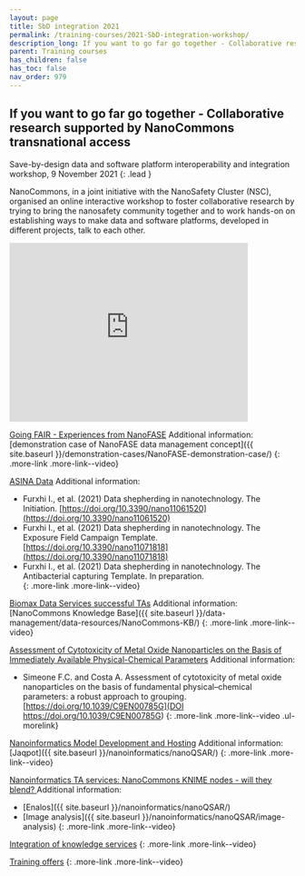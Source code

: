```yaml
---
layout: page
title: SbD integration 2021
permalink: /training-courses/2021-SbD-integration-workshop/
description_long: If you want to go far go together - Collaborative research supported by NanoCommons transnational access
parent: Training courses
has_children: false
has_toc: false
nav_order: 979
---
```


## If you want to go far go together - Collaborative research supported by NanoCommons transnational access
Save-by-design data and software platform interoperability and integration workshop, 9 November 2021
{: .lead }

NanoCommons, in a joint initiative with the NanoSafety Cluster (NSC), organised an online interactive workshop to foster collaborative research by trying to bring the nanosafety community together and to work hands-on on establishing ways to make data and software platforms, developed in different projects, talk to each other. 

<iframe width="420" height="315" src="https://www.youtube.com/embed/4FYqNR2Fv28" frameborder="0" allowfullscreen="allowfullscreen">&nbsp;</iframe>

[Going FAIR - Experiences from NanoFASE](https://www.youtube.com/watch?v=tJDXCDRql3g)
Additional information: [demonstration case of NanoFASE data management concept]({{ site.baseurl }}/demonstration-cases/NanoFASE-demonstration-case/)
{: .more-link .more-link--video}

[ASINA Data](https://www.youtube.com/watch?v=Pf7Ot27j_jk)
Additional information:<br>
- Furxhi I., et al. (2021) Data shepherding in nanotechnology. The Initiation. [https://doi.org/10.3390/nano11061520](https://doi.org/10.3390/nano11061520)
- Furxhi I., et al. (2021) Data shepherding in nanotechnology. The Exposure Field Campaign Template. [https://doi.org/10.3390/nano11071818](https://doi.org/10.3390/nano11071818)
- Furxhi I., et al. (2021) Data shepherding in nanotechnology. The Antibacterial capturing Template. In preparation.<br>
{: .more-link .more-link--video}

[Biomax Data Services successful TAs](https://www.youtube.com/watch?v=sSXFG2B1k9Q)
Additional information: [NanoCommons Knowledge Base]({{ site.baseurl }}/data-management/data-resources/NanoCommons-KB/)
{: .more-link .more-link--video}

[Assessment of Cytotoxicity of Metal Oxide Nanoparticles on the Basis of Immediately Available Physical-Chemical Parameters](https://www.youtube.com/watch?v=slR-5CCDiTs)
Additional information:<br>
- Simeone F.C. and Costa A. Assessment of cytotoxicity of metal oxide nanoparticles on the basis of fundamental physical–chemical parameters: a robust approach to grouping. [https://doi.org/10.1039/C9EN00785G](DOI	https://doi.org/10.1039/C9EN00785G)
{: .more-link .more-link--video .ul-morelink}

[Nanoinformatics Model Development and Hosting](https://www.youtube.com/watch?v=tlsF4sLG3mE)
Additional information: [Jaqpot]({{ site.baseurl }}/nanoinformatics/nanoQSAR/)
{: .more-link .more-link--video}

[Nanoinformatics TA services: NanoCommons KNIME nodes - will they blend? ](https://www.youtube.com/watch?v=xhhjEJSfGgc)
Additional information:<br>
- [Enalos]({{ site.baseurl }}/nanoinformatics/nanoQSAR/)<br>
- [Image analysis]({{ site.baseurl }}/nanoinformatics/nanoQSAR/image-analysis)
{: .more-link .more-link--video}

[Integration of knowledge services](https://www.youtube.com/watch?v=RqAV-CUy48w)
{: .more-link .more-link--video}

[Training offers](https://www.youtube.com/watch?v=f3HhitaqYyQ)
{: .more-link .more-link--video}

